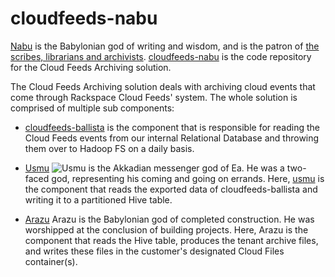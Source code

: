 cloudfeeds-nabu
===============
[Nabu](http://en.wikipedia.org/wiki/Nabu) is the Babylonian god of writing and wisdom, and is the patron of [the scribes, librarians and archivists](http://en.wikipedia.org/wiki/Preservation_%28library_and_archival_science%29#Antecedents). [cloudfeeds-nabu](http://github.com/rackerlabs/cloudfeeds-nabu) is the code repository for the Cloud Feeds Archiving solution. 

The Cloud Feeds Archiving solution deals with archiving cloud events that come through Rackspace Cloud Feeds' system. The whole solution is comprised of multiple sub components:

* [cloudfeeds-ballista](http://github.com/rackerlabs/cloudfeeds-ballista) is the component that is responsible for reading the Cloud Feeds events from our internal Relational Database and throwing them over to Hadoop FS on a daily basis.

* [Usmu](http://www.ancient.eu/article/221/) ![Usmu](http://www.mesopotamia.co.uk/gods/explore/images/isimud_p.gif "Usmu") is the Akkadian messenger god of Ea. He was a two-faced god, representing his coming and going on errands. Here, [usmu](http://github.com/rackerlabs/cloudfeeds-nabu) is the component that reads the exported data of cloudfeeds-ballista and writing it to a partitioned Hive table.

* [Arazu](http://www.ancient.eu/article/221/)
Arazu is the Babylonian god of completed construction. He was worshipped at the conclusion of building projects. Here, Arazu is the component that reads the Hive table, produces the tenant archive files, and writes these files in the customer's designated Cloud Files container(s).
